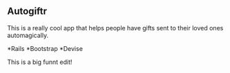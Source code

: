 ## Autogiftr

This is a really cool app that helps people have gifts sent to their loved ones automagically.

*Rails
*Bootstrap
*Devise

This is a big funnt edit!
